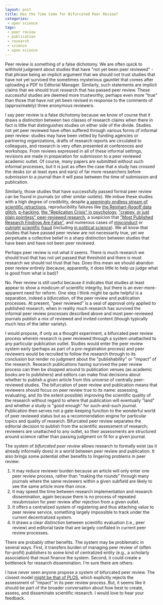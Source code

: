 ```yaml
---
layout: post
title: Has the Time Come for Bifurcated Peer Review?
categories:
 - open science
tags:
 - peer review
 - publication
 - research
 - science
 - open science
---
```


Peer review is something of a false dichotomy. We are often quick to withhold judgment about studies that have "not yet been peer reviewed" - that phrase being an implicit argument that we should not trust studies that have not yet survived the sometimes mysterious gauntlet that comes after uploading a PDF to Editorial Manager. Similarly, such statements are implicit claims that we should trust research that has passed peer review. These successful studies are deemed more trustworthy, perhaps even more "true" than those that have not yet been revised in response to the comments of (approximately) three anonymous reviewers.

I say peer review is a false dichotomy because we know of course that it draws a distinction between two classes of research claims when there in fact is little that distinguishes studies on either side of the divide. Studies not yet peer reviewed have often suffered through various forms of informal peer review: studies may have been vetted by funding agencies or partnering organizations, drafts of research reports are circulated to colleagues, and research is very often presented at conferences and workshops. From reviews expressed in all of these informal settings, revisions are made in preparation for submission to a peer reviewed academic outlet. Of course, many papers are submitted without such informal processes, but it is just as often the case that a study has crossed the desks (or at least eyes and ears) of far more researchers before submission to a journal than it will pass between the time of submission and publication.

Similarly, those studies that have successfully passed formal peer review can be found in journals (or other similar outlets). We imbue these studies with a high degree of credibility, despite [a seemingly endless stream of scientific retractions](http://retractionwatch.com/), reproducibility failures like [the Reinhart-Rogoff data glitch](http://en.wikipedia.org/wiki/Growth_in_a_Time_of_Debt), [p-hacking](http://datacolada.org/), [the "Replication Crisis" in psychology](http://chronicle.com/article/Replication-Crisis-in/147301/), ["crappy, or just plain pointless" peer-reviewed research](http://andrewgelman.com/2014/03/06/much-time-spend-criticizing-research-thats-fraudulent-crappy-just-plain-pointless/), a suspicion that ["Most Published Research Findings Are False"](http://www.plosmedicine.org/article/info%3Adoi%2F10.1371%2Fjournal.pmed.0020124), and numerous cases of [misconduct](http://en.wikipedia.org/wiki/Andrew_Wakefield) or [outright](http://www.nytimes.com/2013/04/28/magazine/diederik-stapels-audacious-academic-fraud.html?pagewanted=all) [scientific](http://www.the-scientist.com/?articles.view/articleNo/26647/title/Grad-student-falsified-data/) [fraud](http://en.wikipedia.org/wiki/Marc_Hauser) (including [in political science](http://nymag.com/scienceofus/2015/05/how-a-grad-student-uncovered-a-huge-fraud.html)). We all know that studies that have passed peer review are not necessarily true, yet we perpetuate a collective belief in a sharp distinction between studies that have been and have not been peer reviewed.

Perhaps peer review is not what it seems. There is much research we should trust that has not yet passed that threshold and there is must research we should not trust that has. Does this mean we should abandon peer review entirely (because, apparently, it does little to help us judge what is good from what is bad)?

No. Peer review is still useful because it indicates that studies at least appear to show a modicum of scientific integrity, but there is an ever-more-apparent need for reform. One step I think might be quite helpful is a separation, indeed a *bifurcation*, of the peer review and publication processes. At present, "peer reviewed" is a seal of approval only applied to published research, when in reality much research has survived the informal peer review processes described above and most peer-reviewed journals publish a mix of reviewed and invited content (though typically much less of the latter variety).

I would propose, if only as a thought experiment, a bifurcated peer review process wherein research is peer reviewed through a system unattached to any particular publication outlet. Studies would enter the peer review system early (perhaps as part of a pre-registration process) and peer reviewers would be recruited to follow the research through to its conclusion but render no judgment about the "publishability" or "impact" of the research. Research publications having survived the peer review process can then be shopped around to publication venues (as academic books are to publishers) and editors can make final decisions about whether to publish a given article from this universe of centrally peer-reviewed studies. The bifurcation of peer review and publication means that reviewers should focus on peer review true to its name: assessing, evaluating, and (to the extent possible) improving the scientific quality of the research without regard to where that publication will eventually "land" and whether a study is "good enough" for such-and-such journal. Publication then serves not a gate-keeping function to the wonderful world of peer reviewed status but as a recommendation engine for particular topics and quality of research. Bifurcated peer review separates the editorial decision to publish from the scientific assessment of research; reviewers are unattached to any outlet, so their assessments are structured around science rather than passing judgment on fit for a given journal.

The system of *bifurcated peer review* allows research to formally exist (as it already informally does) in a world between peer review and publication. It also brings some potential other benefits to lingering problems in peer review:

 1. It may reduce reviewer burden because an article will only enter one peer review process, rather than "making the rounds" through many journals where the same reviewers within a given subfield are likely to see the same article more than once.
 2. It may speed the time between research implementation and research dissemination, again because there is no process of repeated resubmission for peer review after rejection from a given outlet.
 3. It offers a centralized system of registering and thus attaching value to peer review service, something largely impossible to track under the current decentralized system.
 4. It draws a clear distinction between scientific evaluation (i.e., peer review) and editorial taste that are largely conflated in current peer review processes.
 
There are probably other benefits. The system may be problematic in several ways. First, it transfers burden of managing peer review of (often for-profit) publishers to some kind of centralized entity (e.g., a scholarly association) that must finance the system. Second, it could create a bottleneck for research dissemination. I'm sure there are others.

I have never seen anyone propose a system of bifurcated peer review. The closest model [might be that of PLOS](http://svpow.com/2015/04/24/what-are-we-going-to-call-plos-one-style-peer-review/), which explicitly rejects the assessment of "impact" in its peer review process. But, it seems like it should be part of the broader conversation about how best to create, assess, and disseminate scientific research. I would love to hear your feedback.
